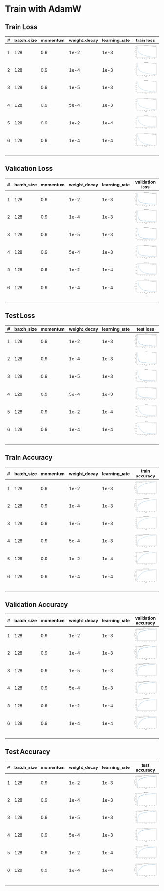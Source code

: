 # Train with AdamW

## Train Loss

| #   | batch_size | momentum | weight_decay | learning_rate | train loss                                                        |
| --- | ---------- | -------- | ------------ | ------------- | ----------------------------------------------------------------- |
| 1   | 128        | 0.9      | 1e-2         | 1e-3          | ![Plot](./Plot/e=150_bs=128_m=0.9_lr=1e-3_wd=1e-2/train_loss.png) |
| 2   | 128        | 0.9      | 1e-4         | 1e-3          | ![Plot](./Plot/e=150_bs=128_m=0.9_lr=1e-3_wd=1e-4/train_loss.png) |
| 3   | 128        | 0.9      | 1e-5         | 1e-3          | ![Plot](./Plot/e=150_bs=128_m=0.9_lr=1e-3_wd=1e-5/train_loss.png) |
| 4   | 128        | 0.9      | 5e-4         | 1e-3          | ![Plot](./Plot/e=150_bs=128_m=0.9_lr=1e-3_wd=5e-4/train_loss.png) |
| 5   | 128        | 0.9      | 1e-2         | 1e-4          | ![Plot](./Plot/e=150_bs=128_m=0.9_lr=1e-4_wd=1e-2/train_loss.png) |
| 6   | 128        | 0.9      | 1e-4         | 1e-4          | ![Plot](./Plot/e=150_bs=128_m=0.9_lr=1e-4_wd=1e-4/train_loss.png) |
|     |            |          |              |               |                                                                   |
|     |            |          |              |               |                                                                   |
|     |            |          |              |               |                                                                   |
|     |            |          |              |               |                                                                   |

## Validation Loss

| #   | batch_size | momentum | weight_decay | learning_rate | validation loss                                                 |
| --- | ---------- | -------- | ------------ | ------------- | --------------------------------------------------------------- |
| 1   | 128        | 0.9      | 1e-2         | 1e-3          | ![Plot](./Plot/e=150_bs=128_m=0.9_lr=1e-3_wd=1e-2/val_loss.png) |
| 2   | 128        | 0.9      | 1e-4         | 1e-3          | ![Plot](./Plot/e=150_bs=128_m=0.9_lr=1e-3_wd=1e-4/val_loss.png) |
| 3   | 128        | 0.9      | 1e-5         | 1e-3          | ![Plot](./Plot/e=150_bs=128_m=0.9_lr=1e-3_wd=1e-5/val_loss.png) |
| 4   | 128        | 0.9      | 5e-4         | 1e-3          | ![Plot](./Plot/e=150_bs=128_m=0.9_lr=1e-3_wd=5e-4/val_loss.png) |
| 5   | 128        | 0.9      | 1e-2         | 1e-4          | ![Plot](./Plot/e=150_bs=128_m=0.9_lr=1e-4_wd=1e-2/val_loss.png) |
| 6   | 128        | 0.9      | 1e-4         | 1e-4          | ![Plot](./Plot/e=150_bs=128_m=0.9_lr=1e-4_wd=1e-4/val_loss.png) |
|     |            |          |              |               |                                                                 |
|     |            |          |              |               |                                                                 |
|     |            |          |              |               |                                                                 |
|     |            |          |              |               |                                                                 |

## Test Loss

| #   | batch_size | momentum | weight_decay | learning_rate | test loss                                                        |
| --- | ---------- | -------- | ------------ | ------------- | ---------------------------------------------------------------- |
| 1   | 128        | 0.9      | 1e-2         | 1e-3          | ![Plot](./Plot/e=150_bs=128_m=0.9_lr=1e-3_wd=1e-2/test_loss.png) |
| 2   | 128        | 0.9      | 1e-4         | 1e-3          | ![Plot](./Plot/e=150_bs=128_m=0.9_lr=1e-3_wd=1e-4/test_loss.png) |
| 3   | 128        | 0.9      | 1e-5         | 1e-3          | ![Plot](./Plot/e=150_bs=128_m=0.9_lr=1e-3_wd=1e-5/test_loss.png) |
| 4   | 128        | 0.9      | 5e-4         | 1e-3          | ![Plot](./Plot/e=150_bs=128_m=0.9_lr=1e-3_wd=5e-4/test_loss.png) |
| 5   | 128        | 0.9      | 1e-2         | 1e-4          | ![Plot](./Plot/e=150_bs=128_m=0.9_lr=1e-4_wd=1e-2/test_loss.png) |
| 6   | 128        | 0.9      | 1e-4         | 1e-4          | ![Plot](./Plot/e=150_bs=128_m=0.9_lr=1e-4_wd=1e-4/test_loss.png) |
|     |            |          |              |               |                                                                  |
|     |            |          |              |               |                                                                  |
|     |            |          |              |               |                                                                  |
|     |            |          |              |               |                                                                  |

## Train Accuracy

| #   | batch_size | momentum | weight_decay | learning_rate | train accuracy                                                        |
| --- | ---------- | -------- | ------------ | ------------- | --------------------------------------------------------------------- |
| 1   | 128        | 0.9      | 1e-2         | 1e-3          | ![Plot](./Plot/e=150_bs=128_m=0.9_lr=1e-3_wd=1e-2/train_accuracy.png) |
| 2   | 128        | 0.9      | 1e-4         | 1e-3          | ![Plot](./Plot/e=150_bs=128_m=0.9_lr=1e-3_wd=1e-4/train_accuracy.png) |
| 3   | 128        | 0.9      | 1e-5         | 1e-3          | ![Plot](./Plot/e=150_bs=128_m=0.9_lr=1e-3_wd=1e-5/train_accuracy.png) |
| 4   | 128        | 0.9      | 5e-4         | 1e-3          | ![Plot](./Plot/e=150_bs=128_m=0.9_lr=1e-3_wd=5e-4/train_accuracy.png) |
| 5   | 128        | 0.9      | 1e-2         | 1e-4          | ![Plot](./Plot/e=150_bs=128_m=0.9_lr=1e-4_wd=1e-2/train_accuracy.png) |
| 6   | 128        | 0.9      | 1e-4         | 1e-4          | ![Plot](./Plot/e=150_bs=128_m=0.9_lr=1e-4_wd=1e-4/train_accuracy.png) |
|     |            |          |              |               |                                                                       |
|     |            |          |              |               |                                                                       |
|     |            |          |              |               |                                                                       |
|     |            |          |              |               |                                                                       |

## Validation Accuracy

| #   | batch_size | momentum | weight_decay | learning_rate | validation accuracy                                                 |
| --- | ---------- | -------- | ------------ | ------------- | ------------------------------------------------------------------- |
| 1   | 128        | 0.9      | 1e-2         | 1e-3          | ![Plot](./Plot/e=150_bs=128_m=0.9_lr=1e-3_wd=1e-2/val_accuracy.png) |
| 2   | 128        | 0.9      | 1e-4         | 1e-3          | ![Plot](./Plot/e=150_bs=128_m=0.9_lr=1e-3_wd=1e-4/val_accuracy.png) |
| 3   | 128        | 0.9      | 1e-5         | 1e-3          | ![Plot](./Plot/e=150_bs=128_m=0.9_lr=1e-3_wd=1e-5/val_accuracy.png) |
| 4   | 128        | 0.9      | 5e-4         | 1e-3          | ![Plot](./Plot/e=150_bs=128_m=0.9_lr=1e-3_wd=5e-4/val_accuracy.png) |
| 5   | 128        | 0.9      | 1e-2         | 1e-4          | ![Plot](./Plot/e=150_bs=128_m=0.9_lr=1e-4_wd=1e-2/val_accuracy.png) |
| 6   | 128        | 0.9      | 1e-4         | 1e-4          | ![Plot](./Plot/e=150_bs=128_m=0.9_lr=1e-4_wd=1e-4/val_accuracy.png) |
|     |            |          |              |               |                                                                     |
|     |            |          |              |               |                                                                     |
|     |            |          |              |               |                                                                     |
|     |            |          |              |               |                                                                     |

## Test Accuracy

| #   | batch_size | momentum | weight_decay | learning_rate | test accuracy                                                        |
| --- | ---------- | -------- | ------------ | ------------- | -------------------------------------------------------------------- |
| 1   | 128        | 0.9      | 1e-2         | 1e-3          | ![Plot](./Plot/e=150_bs=128_m=0.9_lr=1e-3_wd=1e-2/test_accuracy.png) |
| 2   | 128        | 0.9      | 1e-4         | 1e-3          | ![Plot](./Plot/e=150_bs=128_m=0.9_lr=1e-3_wd=1e-4/test_accuracy.png) |
| 3   | 128        | 0.9      | 1e-5         | 1e-3          | ![Plot](./Plot/e=150_bs=128_m=0.9_lr=1e-3_wd=1e-5/test_accuracy.png) |
| 4   | 128        | 0.9      | 5e-4         | 1e-3          | ![Plot](./Plot/e=150_bs=128_m=0.9_lr=1e-3_wd=5e-4/test_accuracy.png) |
| 5   | 128        | 0.9      | 1e-2         | 1e-4          | ![Plot](./Plot/e=150_bs=128_m=0.9_lr=1e-4_wd=1e-2/test_accuracy.png) |
| 6   | 128        | 0.9      | 1e-4         | 1e-4          | ![Plot](./Plot/e=150_bs=128_m=0.9_lr=1e-4_wd=1e-4/test_accuracy.png) |
|     |            |          |              |               |                                                                      |
|     |            |          |              |               |                                                                      |
|     |            |          |              |               |                                                                      |
|     |            |          |              |               |                                                                      |
